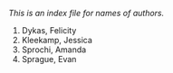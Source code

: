 *This is an index file for names of authors.*

1. Dykas, Felicity
2. Kleekamp, Jessica
3. Sprochi, Amanda
4. Sprague, Evan